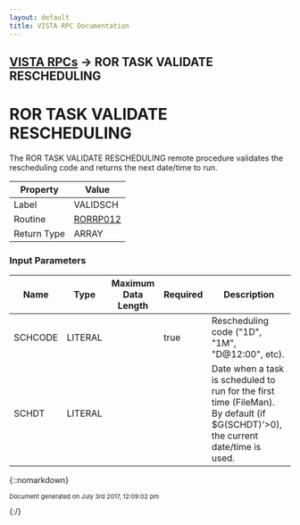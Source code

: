 ```yaml
---
layout: default
title: VISTA RPC Documentation
---
```


## [VISTA RPCs](TableOfContents) &#8594; ROR TASK VALIDATE RESCHEDULING
# ROR TASK VALIDATE RESCHEDULING

The ROR TASK VALIDATE RESCHEDULING remote procedure validates the rescheduling code and returns the next date/time to run.

Property | Value
--- | ---
Label | VALIDSCH
Routine | [RORRP012](http://code.osehra.org/dox/Routine_RORRP012_source.html)
Return Type | ARRAY


### Input Parameters

Name | Type | Maximum Data Length | Required | Description
--- | --- | --- | --- | ---
SCHCODE | LITERAL |  | true | Rescheduling code (&quot;1D&quot;, &quot;1M&quot;, &quot;D@12:00&quot;, etc).
SCHDT | LITERAL |  |  | Date when a task is scheduled to run for the first time (FileMan). By default (if $G(SCHDT)&#x27;&gt;0), the current date/time is used.



{::nomarkdown} <br/><p style="font-size: 11px">Document generated on July 3rd 2017, 12:09:02 pm</p>{:/}